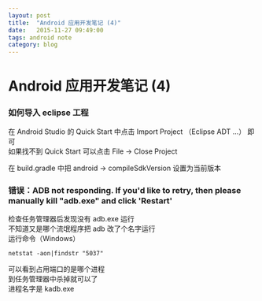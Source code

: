```yaml
---
layout: post
title:  "Android 应用开发笔记 (4)"
date:   2015-11-27 09:49:00
tags: android note
category: blog
---
```


# Android 应用开发笔记 (4)

### 如何导入 eclipse 工程

在 Android Studio 的 Quick Start 中点击 Import Project （Eclipse ADT ...） 即可  
如果找不到 Quick Start 可以点击 File -> Close Project  

在 build.gradle 中把 android -> compileSdkVersion 设置为当前版本  


### 错误：ADB not responding. If you'd like to retry, then please manually kill "adb.exe" and click 'Restart'

检查任务管理器后发现没有 adb.exe 运行  
不知道又是哪个流氓程序把 adb 改了个名字运行  
运行命令（Windows）

    netstat -aon|findstr "5037"

可以看到占用端口的是哪个进程  
到任务管理器中杀掉就可以了  
进程名字是 kadb.exe  
